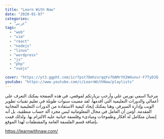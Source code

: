 ```yaml
---
title: "Learn With Naw"
date: "2020-01-07"
categories:
  - "عربي"
tags:
  - "web"
  - "vim"
  - "react"
  - "nodejs"
  - "linux"
  - "wordpress"
  - "js"
  - "php"
  - "vuejs"

cover: "https://yt3.ggpht.com/icr7pst7OmhzsrqqYv7OAMrYX2W4unur-F7TyDJQ-PDzcr00d7Lxnp1qBAfELLTdquEh67IGoQ=s88-c-k-c0x00ffffff-no-rj"
youtube: "https://www.youtube.com/c/LearnWithNaw/playlists"
---
```


مرحبا! اسمي نورس علي وأرحب بزيارتكم لموقعي. في هذه الصفحة يمكنك التعرف على أعمالي والدورات التعليمية التي أقدمها. لقد مضيت سنوات طويلة في تعليم تقنيات تطوير الويب وإدارة السيرفر، وهنا يمكنك إيجاد كيفية الاستفادة من الدورات التعليمية المجانية المقدمة. أؤمن أن العامل في مجال المعلوماتية ليس مجرد آلة حساب منطقية، بل أنه إنسان متكامل له أفكار وطموحات ومبادىء وفلسفة حياتية عليه الالتزام بها. ولذلك قمت بإضافة قسم الفلسفة العامة والمقتطفات لهذا الموقع.


https://learnwithnaw.com/
